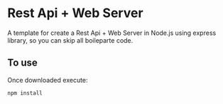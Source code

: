 # Rest Api + Web Server

A template for create a Rest Api + Web Server in Node.js using express library, so you can skip all boileparte code.

## To use

Once downloaded execute:
```
npm install
```